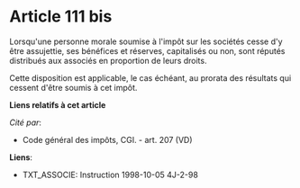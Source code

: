 # Article 111 bis

Lorsqu'une personne morale soumise à l'impôt sur les sociétés cesse d'y être assujettie, ses bénéfices et réserves,
capitalisés ou non, sont réputés distribués aux associés en proportion de leurs droits.

Cette disposition est applicable, le cas échéant, au prorata des résultats qui cessent d'être soumis à cet impôt.

**Liens relatifs à cet article**

_Cité par_:

  - Code général des impôts, CGI. - art. 207 (VD)

**Liens**:

  - TXT_ASSOCIE: Instruction 1998-10-05 4J-2-98
